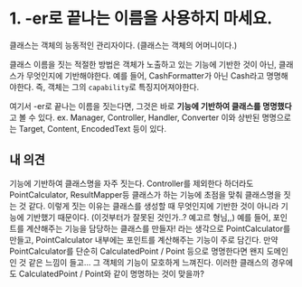 # 1. -er로 끝나는 이름을 사용하지 마세요.

클래스는 객체의 능동적인 관리자이다. (클래스는 객체의 어머니이다.)

클래스 이름을 짓는 적절한 방법은 객체가 노출하고 있는 기능에 기반한 것이 아닌, 클래스가 무엇인지에 기반해야한다.
예를 들어, CashFormatter가 아닌 Cash라고 명명해야한다.
즉, 객체는 그의 `capability`로 특징지어져야한다.

여기서 -er로 끝나는 이름을 짓는다면, 그것은 바로 **기능에 기반하여 클래스를 명명했다**고 볼 수 있다.
ex. Manager, Controller, Handler, Converter
이와 상반된 명명으로는 Target, Content, EncodedText 등이 있다.

## 내 의견
기능에 기반하여 클래스명을 자주 짓는다. Controller를 제외한다 하더라도 PointCalculator, ResultMapper등 클래스가 하는 기능에 초점을 맞춰 클래스명을 짓는 것 같다. 
이렇게 짓는 이유는 클래스를 생성할 때 무엇인지에 기반한 것이 아니라 기능에 기반했기 때문이다. (이것부터가 잘못된 것인가..? 예고르 형님,,)
예를 들어, 포인트를 계산해주는 기능을 담당하는 클래스를 만들자! 라는 생각으로 PointCalculator를 만들고, PointCalculator 내부에는 포인트를 계산해주는 기능이 주로 담긴다. 
만약 PointCalculator를 단순히 CalculatedPoint / Point 등으로 명명한다면 왠지 도메인인 것 같은 느낌이 들고... 그 객체의 기능이 모호하게 느껴진다.
이러한 클래스의 경우에도 CalculatedPoint / Point와 같이 명명하는 것이 맞을까?
